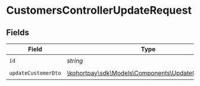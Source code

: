# CustomersControllerUpdateRequest


## Fields

| Field                                                                                              | Type                                                                                               | Required                                                                                           | Description                                                                                        |
| -------------------------------------------------------------------------------------------------- | -------------------------------------------------------------------------------------------------- | -------------------------------------------------------------------------------------------------- | -------------------------------------------------------------------------------------------------- |
| `id`                                                                                               | *string*                                                                                           | :heavy_check_mark:                                                                                 | N/A                                                                                                |
| `updateCustomerDto`                                                                                | [\kohortpay\sdk\Models\Components\UpdateCustomerDto](../../Models/Components/UpdateCustomerDto.md) | :heavy_check_mark:                                                                                 | N/A                                                                                                |